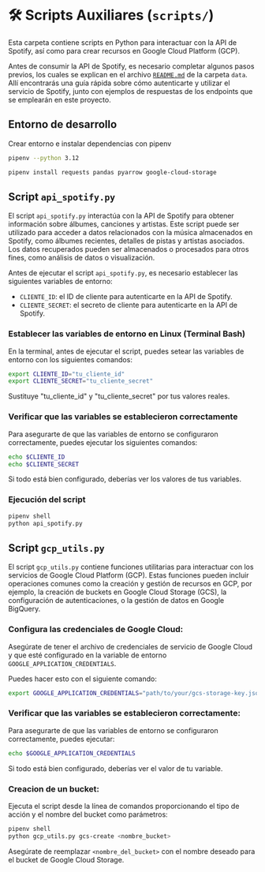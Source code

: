 # 🛠 Scripts Auxiliares (`scripts/`)

Esta carpeta contiene scripts en Python para interactuar con la API de Spotify, así como para crear recursos en Google Cloud Platform (GCP).

Antes de consumir la API de Spotify, es necesario completar algunos pasos previos, los cuales se explican en el archivo [`README.md`](../data/README.md) de la carpeta `data`. Allí encontrarás una guía rápida sobre cómo autenticarte y utilizar el servicio de Spotify, junto con ejemplos de respuestas de los endpoints que se emplearán en este proyecto.

## Entorno de desarrollo

Crear entorno e instalar dependencias con pipenv

```bash
pipenv --python 3.12
```

```bash
pipenv install requests pandas pyarrow google-cloud-storage
```

## Script `api_spotify.py`

El script `api_spotify.py` interactúa con la API de Spotify para obtener información sobre álbumes, canciones y artistas. Este script puede ser utilizado para acceder a datos relacionados con la música almacenados en Spotify, como álbumes recientes, detalles de pistas y artistas asociados. Los datos recuperados pueden ser almacenados o procesados para otros fines, como análisis de datos o visualización.

Antes de ejecutar el script `api_spotify.py`, es necesario establecer las siguientes variables de entorno:
- `CLIENTE_ID`: el ID de cliente para autenticarte en la API de Spotify.
- `CLIENTE_SECRET`: el secreto de cliente para autenticarte en la API de Spotify.

### Establecer las variables de entorno en Linux (Terminal Bash)
En la terminal, antes de ejecutar el script, puedes setear las variables de entorno con los siguientes comandos:

```bash
export CLIENTE_ID="tu_cliente_id"
export CLIENTE_SECRET="tu_cliente_secret"
```

Sustituye "tu_cliente_id" y "tu_cliente_secret" por tus valores reales.

### Verificar que las variables se establecieron correctamente
Para asegurarte de que las variables de entorno se configuraron correctamente, puedes ejecutar los siguientes comandos:

```bash
echo $CLIENTE_ID
echo $CLIENTE_SECRET
```

Si todo está bien configurado, deberías ver los valores de tus variables.

### Ejecución del script

```bash
pipenv shell
python api_spotify.py
```



## Script `gcp_utils.py`

El script `gcp_utils.py` contiene funciones utilitarias para interactuar con los servicios de Google Cloud Platform (GCP). Estas funciones pueden incluir operaciones comunes como la creación y gestión de recursos en GCP, por ejemplo, la creación de buckets en Google Cloud Storage (GCS), la configuración de autenticaciones, o la gestión de datos en Google BigQuery.

### Configura las credenciales de Google Cloud: 
Asegúrate de tener el archivo de credenciales de servicio de Google Cloud y que esté configurado en la variable de entorno `GOOGLE_APPLICATION_CREDENTIALS`. 

Puedes hacer esto con el siguiente comando:

```bash
export GOOGLE_APPLICATION_CREDENTIALS="path/to/your/gcs-storage-key.json"
```

### Verificar que las variables se establecieron correctamente:
Para asegurarte de que las variables de entorno se configuraron correctamente, puedes ejecutar:

```bash
echo $GOOGLE_APPLICATION_CREDENTIALS
```

Si todo está bien configurado, deberías ver el valor de tu variable.


### Creacion de un bucket:

Ejecuta el script desde la línea de comandos proporcionando el tipo de acción y el nombre del bucket como parámetros:

```bash
pipenv shell
python gcp_utils.py gcs-create <nombre_bucket>
```

Asegúrate de reemplazar `<nombre_del_bucket>` con el nombre deseado para el bucket de Google Cloud Storage.
